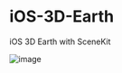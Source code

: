 # iOS-3D-Earth
iOS 3D Earth with SceneKit

![image](https://github.com/cavalierfly/iOS-3D-Earth/blob/master/earth.gif)
